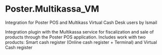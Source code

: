 ﻿# Poster.Multikassa_VM

Integration for Poster POS and Multikass Virtual Cash Desk users by Ismail

Integration plugin with the Multikassa service for fiscalization and sale of products through the Poster POS application. Includes work with two products: Smart cash register (Online cash register + Terminal) and Virtual Cash register
